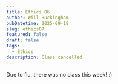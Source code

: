 ```yaml
---
title: Ethics 06
author: Will Buckingham
pubDatetime: 2025-09-18
slug: ethics07
featured: false
draft: false
tags:
  - Ethics
description: Class cancelled
---
```

Due to flu, there was no class this week! :)
